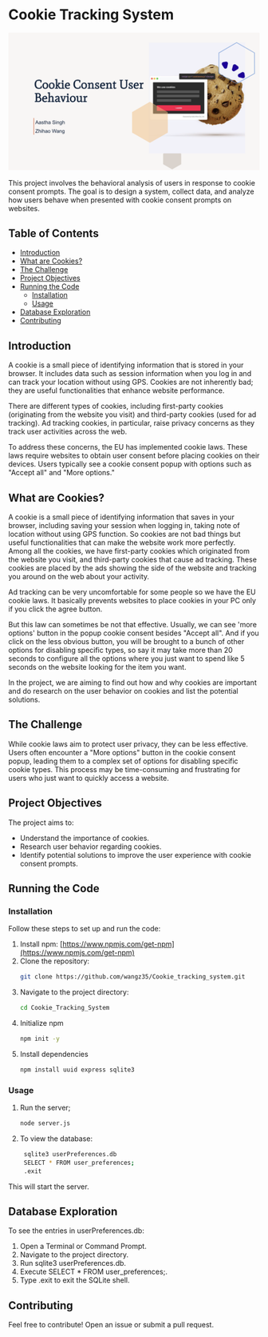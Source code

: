 # Cookie Tracking System

![Cookie Consent Prompt](images/cookie_welcome.png)

This project involves the behavioral analysis of users in response to cookie consent prompts. The goal is to design a system, collect data, and analyze how users behave when presented with cookie consent prompts on websites.

## Table of Contents
- [Introduction](#introduction)
- [What are Cookies?](#what-are-cookies)
- [The Challenge](#the-challenge)
- [Project Objectives](#project-objectives)
- [Running the Code](#running-the-code)
  - [Installation](#installation)
  - [Usage](#usage)
- [Database Exploration](#database-exploration)
- [Contributing](#contributing)

## Introduction

A cookie is a small piece of identifying information that is stored in your browser. It includes data such as session information when you log in and can track your location without using GPS. Cookies are not inherently bad; they are useful functionalities that enhance website performance.

There are different types of cookies, including first-party cookies (originating from the website you visit) and third-party cookies (used for ad tracking). Ad tracking cookies, in particular, raise privacy concerns as they track user activities across the web.

To address these concerns, the EU has implemented cookie laws. These laws require websites to obtain user consent before placing cookies on their devices. Users typically see a cookie consent popup with options such as "Accept all" and "More options."

## What are Cookies?

A cookie is a small piece of identifying information that saves in your browser, including saving your session when logging in, taking note of location without using GPS function. So cookies are not bad things but useful functionalities that can make the website work more perfectly. Among all the cookies, we have first-party cookies which originated from the website you visit, and third-party cookies that cause ad tracking. These cookies are placed by the ads showing the side of the website and tracking you around on the web about your activity.

Ad tracking can be very uncomfortable for some people so we have the EU cookie laws. It basically prevents websites to place cookies in your PC only if you click the agree button.

But this law can sometimes be not that effective. Usually, we can see 'more options' button in the popup cookie consent besides "Accept all". And if you click on the less obvious button, you will be brought to a bunch of other options for disabling specific types, so say it may take more than 20 seconds to configure all the options where you just want to spend like 5 seconds on the website looking for the item you want.

In the project, we are aiming to find out how and why cookies are important and do research on the user behavior on cookies and list the potential solutions.

## The Challenge

While cookie laws aim to protect user privacy, they can be less effective. Users often encounter a "More options" button in the cookie consent popup, leading them to a complex set of options for disabling specific cookie types. This process may be time-consuming and frustrating for users who just want to quickly access a website.

## Project Objectives

The project aims to:

- Understand the importance of cookies.
- Research user behavior regarding cookies.
- Identify potential solutions to improve the user experience with cookie consent prompts.

## Running the Code

### Installation

Follow these steps to set up and run the code:

1. Install npm: [https://www.npmjs.com/get-npm](https://www.npmjs.com/get-npm)
2. Clone the repository:
   ```bash
   git clone https://github.com/wangz35/Cookie_tracking_system.git
3. Navigate to the project directory:
    ```bash
    cd Cookie_Tracking_System
4. Initialize npm
    ```bash
    npm init -y
5. Install dependencies
    ```bash
    npm install uuid express sqlite3

### Usage

1. Run the server;
    ```bash
    node server.js
2. To view the database:
   ```bash
    sqlite3 userPreferences.db
    SELECT * FROM user_preferences;
    .exit

This will start the server.

## Database Exploration

To see the entries in userPreferences.db:

1. Open a Terminal or Command Prompt.
2. Navigate to the project directory.
3. Run sqlite3 userPreferences.db.
4. Execute SELECT * FROM user_preferences;.
5. Type .exit to exit the SQLite shell.

## Contributing

Feel free to contribute! Open an issue or submit a pull request.
